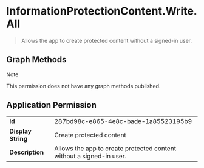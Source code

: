 # InformationProtectionContent.Write.All

> Allows the app to create protected content without a signed-in user. 
## Graph Methods

> [!NOTE]
> This permission does not have any graph methods published.

## Application Permission
|||
|-|-|
|**Id**|287bd98c-e865-4e8c-bade-1a85523195b9|
|**Display String**|Create protected content|
|**Description**|Allows the app to create protected content without a signed-in user. |
